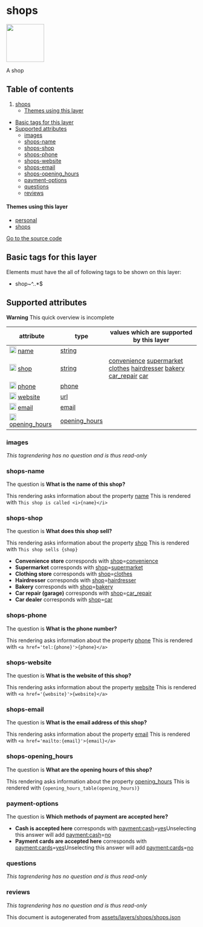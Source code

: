 

 shops 
=======



<img src='https://mapcomplete.osm.be/./assets/themes/shops/shop.svg' height="100px"> 

A shop




## Table of contents

1. [shops](#shops)
      * [Themes using this layer](#themes-using-this-layer)
  - [Basic tags for this layer](#basic-tags-for-this-layer)
  - [Supported attributes](#supported-attributes)
    + [images](#images)
    + [shops-name](#shops-name)
    + [shops-shop](#shops-shop)
    + [shops-phone](#shops-phone)
    + [shops-website](#shops-website)
    + [shops-email](#shops-email)
    + [shops-opening_hours](#shops-opening_hours)
    + [payment-options](#payment-options)
    + [questions](#questions)
    + [reviews](#reviews)










#### Themes using this layer 





  - [personal](https://mapcomplete.osm.be/personal)
  - [shops](https://mapcomplete.osm.be/shops)


[Go to the source code](../assets/layers/shops/shops.json)



 Basic tags for this layer 
---------------------------



Elements must have the all of following tags to be shown on this layer:



  - shop~^..*$




 Supported attributes 
----------------------



**Warning** This quick overview is incomplete



attribute | type | values which are supported by this layer
----------- | ------ | ------------------------------------------
[<img src='https://mapcomplete.osm.be/assets/svg/statistics.svg' height='18px'>](https://taginfo.openstreetmap.org/keys/name#values) [name](https://wiki.openstreetmap.org/wiki/Key:name) | [string](../SpecialInputElements.md#string) | 
[<img src='https://mapcomplete.osm.be/assets/svg/statistics.svg' height='18px'>](https://taginfo.openstreetmap.org/keys/shop#values) [shop](https://wiki.openstreetmap.org/wiki/Key:shop) | [string](../SpecialInputElements.md#string) | [convenience](https://wiki.openstreetmap.org/wiki/Tag:shop%3Dconvenience) [supermarket](https://wiki.openstreetmap.org/wiki/Tag:shop%3Dsupermarket) [clothes](https://wiki.openstreetmap.org/wiki/Tag:shop%3Dclothes) [hairdresser](https://wiki.openstreetmap.org/wiki/Tag:shop%3Dhairdresser) [bakery](https://wiki.openstreetmap.org/wiki/Tag:shop%3Dbakery) [car_repair](https://wiki.openstreetmap.org/wiki/Tag:shop%3Dcar_repair) [car](https://wiki.openstreetmap.org/wiki/Tag:shop%3Dcar)
[<img src='https://mapcomplete.osm.be/assets/svg/statistics.svg' height='18px'>](https://taginfo.openstreetmap.org/keys/phone#values) [phone](https://wiki.openstreetmap.org/wiki/Key:phone) | [phone](../SpecialInputElements.md#phone) | 
[<img src='https://mapcomplete.osm.be/assets/svg/statistics.svg' height='18px'>](https://taginfo.openstreetmap.org/keys/website#values) [website](https://wiki.openstreetmap.org/wiki/Key:website) | [url](../SpecialInputElements.md#url) | 
[<img src='https://mapcomplete.osm.be/assets/svg/statistics.svg' height='18px'>](https://taginfo.openstreetmap.org/keys/email#values) [email](https://wiki.openstreetmap.org/wiki/Key:email) | [email](../SpecialInputElements.md#email) | 
[<img src='https://mapcomplete.osm.be/assets/svg/statistics.svg' height='18px'>](https://taginfo.openstreetmap.org/keys/opening_hours#values) [opening_hours](https://wiki.openstreetmap.org/wiki/Key:opening_hours) | [opening_hours](../SpecialInputElements.md#opening_hours) | 




### images 



_This tagrendering has no question and is thus read-only_





### shops-name 



The question is **What is the name of this shop?**

This rendering asks information about the property  [name](https://wiki.openstreetmap.org/wiki/Key:name) 
This is rendered with `This shop is called <i>{name}</i>`



### shops-shop 



The question is **What does this shop sell?**

This rendering asks information about the property  [shop](https://wiki.openstreetmap.org/wiki/Key:shop) 
This is rendered with `This shop sells {shop}`



  - **Convenience store** corresponds with <a href='https://wiki.openstreetmap.org/wiki/Key:shop' target='_blank'>shop</a>=<a href='https://wiki.openstreetmap.org/wiki/Tag:shop%3Dconvenience' target='_blank'>convenience</a>
  - **Supermarket** corresponds with <a href='https://wiki.openstreetmap.org/wiki/Key:shop' target='_blank'>shop</a>=<a href='https://wiki.openstreetmap.org/wiki/Tag:shop%3Dsupermarket' target='_blank'>supermarket</a>
  - **Clothing store** corresponds with <a href='https://wiki.openstreetmap.org/wiki/Key:shop' target='_blank'>shop</a>=<a href='https://wiki.openstreetmap.org/wiki/Tag:shop%3Dclothes' target='_blank'>clothes</a>
  - **Hairdresser** corresponds with <a href='https://wiki.openstreetmap.org/wiki/Key:shop' target='_blank'>shop</a>=<a href='https://wiki.openstreetmap.org/wiki/Tag:shop%3Dhairdresser' target='_blank'>hairdresser</a>
  - **Bakery** corresponds with <a href='https://wiki.openstreetmap.org/wiki/Key:shop' target='_blank'>shop</a>=<a href='https://wiki.openstreetmap.org/wiki/Tag:shop%3Dbakery' target='_blank'>bakery</a>
  - **Car repair (garage)** corresponds with <a href='https://wiki.openstreetmap.org/wiki/Key:shop' target='_blank'>shop</a>=<a href='https://wiki.openstreetmap.org/wiki/Tag:shop%3Dcar_repair' target='_blank'>car_repair</a>
  - **Car dealer** corresponds with <a href='https://wiki.openstreetmap.org/wiki/Key:shop' target='_blank'>shop</a>=<a href='https://wiki.openstreetmap.org/wiki/Tag:shop%3Dcar' target='_blank'>car</a>




### shops-phone 



The question is **What is the phone number?**

This rendering asks information about the property  [phone](https://wiki.openstreetmap.org/wiki/Key:phone) 
This is rendered with `<a href='tel:{phone}'>{phone}</a>`



### shops-website 



The question is **What is the website of this shop?**

This rendering asks information about the property  [website](https://wiki.openstreetmap.org/wiki/Key:website) 
This is rendered with `<a href='{website}'>{website}</a>`



### shops-email 



The question is **What is the email address of this shop?**

This rendering asks information about the property  [email](https://wiki.openstreetmap.org/wiki/Key:email) 
This is rendered with `<a href='mailto:{email}'>{email}</a>`



### shops-opening_hours 



The question is **What are the opening hours of this shop?**

This rendering asks information about the property  [opening_hours](https://wiki.openstreetmap.org/wiki/Key:opening_hours) 
This is rendered with `{opening_hours_table(opening_hours)}`



### payment-options 



The question is **Which methods of payment are accepted here?**





  - **Cash is accepted here** corresponds with <a href='https://wiki.openstreetmap.org/wiki/Key:payment:cash' target='_blank'>payment:cash</a>=<a href='https://wiki.openstreetmap.org/wiki/Tag:payment:cash%3Dyes' target='_blank'>yes</a>Unselecting this answer will add <a href='https://wiki.openstreetmap.org/wiki/Key:payment:cash' target='_blank'>payment:cash</a>=<a href='https://wiki.openstreetmap.org/wiki/Tag:payment:cash%3Dno' target='_blank'>no</a>
  - **Payment cards are accepted here** corresponds with <a href='https://wiki.openstreetmap.org/wiki/Key:payment:cards' target='_blank'>payment:cards</a>=<a href='https://wiki.openstreetmap.org/wiki/Tag:payment:cards%3Dyes' target='_blank'>yes</a>Unselecting this answer will add <a href='https://wiki.openstreetmap.org/wiki/Key:payment:cards' target='_blank'>payment:cards</a>=<a href='https://wiki.openstreetmap.org/wiki/Tag:payment:cards%3Dno' target='_blank'>no</a>




### questions 



_This tagrendering has no question and is thus read-only_





### reviews 



_This tagrendering has no question and is thus read-only_

 

This document is autogenerated from [assets/layers/shops/shops.json](https://github.com/pietervdvn/MapComplete/blob/develop/assets/layers/shops/shops.json)